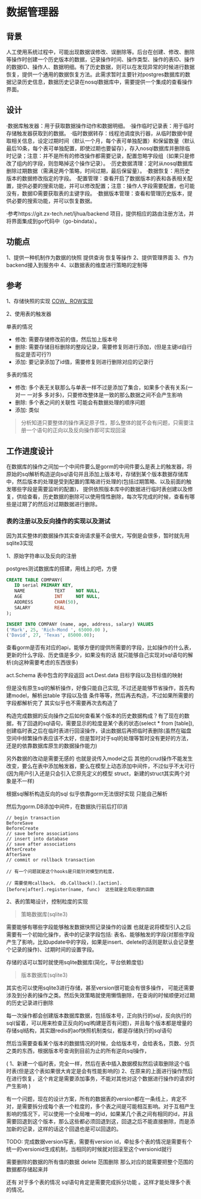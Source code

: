 # 数据管理器

## 背景

人工使用系统过程中，可能出现数据误修改、误删除等。后台在创建、修改、删除等操作时创建一个历史版本的数据，记录操作时间、操作类型、操作的表ID、操作的数据ID、操作人、数据明细。有了历史数据，则可以在发现异常的时候进行数据恢复，提供一个通用的数据恢复方法。此需求暂时主要针对postgres数据库的数据记录历史信息，数据历史记录在nosql数据库中，需要提供一个集成的查看操作界面。

## 设计

·数据库触发器：用于获取数据操作动作和数据明细。
·操作临时记录表：用于临时存储触发器获取到的数据。
·临时数据转存：线程池调度执行器，从临时数据中提取相关信息，设定过期时间（默认一个月，每个表可单独配置）和保留数量（默认最后10条，每个表可单独配置，即使过期也要留存），存入nosql数据库并删除临时记录；注意：并不是所有的修改操作都需要记录，配置忽略字段组（如果只是修改了组内的字段，则忽略掉这个操作记录）。
·历史数据清理：定时从nosql数据库删除过期数据（需满足两个策略，时间过期，最后保留量）。
·数据恢复：用历史版本的数据修改指定的字段。
·配置管理：查看开启了数据版本的表和各表相关配置，提供必要的搜索功能，并可以修改配置；注意：操作人字段需要配置，也可能没有，数据ID需要获取表的主键字段。
·数据版本管理：查看和管理历史版本，提供必要的搜索功能，并可以恢复数据。

·参考https://git.zx-tech.net/ljhua/backend 项目，提供相应的路由注册方法，并将界面集成到go代码中（go-bindata）。

## 功能点

1、提供一种机制作为数据的快照 提供查询 恢复等操作
2、提供管理界面
3、作为backend接入到服务中
4、以数据表的维度进行策略的定制等

## 参考

1、存储快照的实现
[COW、ROW实现](https://juejin.cn/post/6844903639417372685)

2、使用表的触发器

单表的情况

- 修改: 需要存储修改前的值，然后加上版本号
- 删除: 需要存储目标删除的整段记录，需要修复则进行添加，(但是主键id自行指定是否可行?) 
- 添加: 要记录添加了id值，需要修复则进行删除对应的记录行

多表的情况

- 修改: 多个表无关联那么与单表一样不过是添加了集合，如果多个表有关系(一对一 一对多 多对多)，只要修改整体是一致的那么数据之间不会产生影响
- 删除: 多个表之间的关联性 可能会有数据处理的顺序问题
- 添加: 类似

> 分析知道只要整体的操作满足原子性，那么整体的就不会有问题，只需要注册一个语句的正向以及反向操作即可实现回滚

## 工作进度设计

在数据库的操作之间加一个中间件要么是gorm的中间件要么是表上的触发器，将原始的sql解析构造逆向sql语句并且添加上版本号，存储到某个版本数据存储库中，然后版本的处理是受到配置的策略进行处理的(包括过期策略、以及前面的触发哪些字段是需要监听的配置)， 提供依照版本库中的数据进行临时表创建以及修复，供给查看，历史数据的删除可以使用惰性删除，每次写完成的时候，查看有哪些是过期了的然后对过期数据进行删除。

### 表的注册以及反向操作的实现以及测试

因为其实整体的数据操作其实查询请求量不会很大，写倒是会很多，暂时就先用sqlite3实现

1、原始字符串以及反向的注册

postgres测试数据库的搭建，用线上的吧，方便

``` SQL
CREATE TABLE COMPANY(
   ID serial PRIMARY KEY,
   NAME           TEXT    NOT NULL,
   AGE            INT     NOT NULL,
   ADDRESS        CHAR(50),
   SALARY         REAL
);

INSERT INTO COMPANY (name, age, address, salary) VALUES 
('Mark', 25, 'Rich-Mond ', 65000.00 ), 
('David', 27, 'Texas', 85000.00);
```

查看gorm是否有对应的api，能够方便的提供所需要的字段，比如操作的什么表，更新的什么字段、历史值是多少，如果没有的话
就只能够自己实现对sql语句的解析(向这种需要考虑的东西很多)

act.Schema 表中包含的字段返回
act.Dest.data 目标字段以及目标值的映射

但是没有原生sql的解析操作，好像只能自己实现, 不过还是能够节省操作，首先构建model，解析出table 字段以及值 条件等等，然后再去构造，不过如果所需要的字段都解析完了 其实似乎也不需要再次去构造了

构造完成数据的反向操作之后如何查看某个版本的历史数据构成？有了现在的数据，有了回退的sql语句，需要显示的粒度是某个表的状态(select * from [table]), 创建临时表之后在临时表进行回滚操作，读出数据后再把临时表删除(虽然在磁盘空间中频繁操作表应该不太好，但是暂时对于sql的处理等暂时没有更好的方法，还是的依靠数据库原生的数据操作能力)

另外数据的改动是需要无感的 也就是说传入model之后 其他的crud操作不能发生改变，要么在表中添加触发器，要么在模型上动态添加中间件，不过似乎不太可行(因为用户引入还是只会引入它原先定义的模型 struct，新建的struct其实两个对象是不一样)

根据sql解析构造反向的sql 似乎依靠gorm无法很好实现 只能自己解析

然后为gorm.DB添加中间件，在数据执行前后打印消

``` golang
// begin transaction
BeforeSave
BeforeCreate
// save before associations
// insert into database
// save after associations
AfterCreate
AfterSave
// commit or rollback transaction

// 有一个问题就是这个hooks是只能针对模型的粒度，

// 需要使用callback， db.Callback().[action].[before|after].register(name, func)  这些就是全局处理的函数
```

2、表的策略设计，控制粒度的实现

> 策略数据库(sqlite3)

需要能够有哪些字段能够触发数据快照记录操作的设置 也就是说将模型引入之后需要有一个初始化操作，表中的记录字段包括: 表名、能够触发的字段(对那些字段产生了影响，比如update中的字段，如果是insert、delete的话则是默认会记录整个记录的操作)、过期时间的设置字段。

存储的话可以暂时就使用sqlite数据库(简化，平台依赖度低)

> 版本数据库(sqlite3)

其实也可以使用sqlite3进行存储，甚至version很可能会有很多操作，
可能还需要涉及到分表的操作之类。然后失效策略就使用懒惰删除，在查询的时候顺便对过期的历史记录进行删除

每一次操作都会创建版本数据库数据，包括版本号，正向执行的sql，反向执行的sql(留着，可以用来检查正反向的sql构建是否有问题)，并且每个版本都是增量的存储sql结构，其实跟redis的aof快照机制类似，都是存储执行的sql语句

然后当需要查看某个版本的数据情况的时候，会给版本号，会给表名，页数、分页之类的东西，根据版本号查询到目前为止的所有逆向sql操作，

(
    1、新建一个临时表，完全一样，然后在表中插入数据模拟然后读取删除这个临时表(但是这个表如果很大肯定是会有性能影响的)
    2、在原来的上面进行操作然后在进行恢复，这个肯定是需要添加事务，不能对其他对这个数据进行操作的请求时产生影响
)

有一个问题，现在的设计方案，所有的数据表的version都在一条线上，肯定不对，是需要拆分成每个表一个粒度的，多个表之间是可能相互影响。对于互相产生影响的情况下，可以使用一个全局唯一的id，如果某几个表之间有相同的id，并且需要回退到这个版本，那么这些都必须回退到这，回退之后不能直接删除，而是添加新的记录，这样的话这个回退也是可以回退的。

TODO: 完成数据version写表，需要有version id，牵扯多个表的情况是需要有个统一的versionid生成机制，当相同的时候就对回滚至这个versionid就行

需要删除的数据的所有值的数据 delete 范围删除 那么对应的就需要把整个范围的数据都存储起来并

还有 对于多个表的情况 sql语句肯定是需要完成拆分功能 。这样才能处理多个表的情况。
